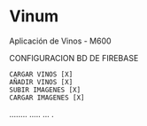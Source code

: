 # Vinum
Aplicación de Vinos - M600

CONFIGURACION BD DE FIREBASE

	CARGAR VINOS [X]
	AÑADIR VINOS [X] 
	SUBIR IMAGENES [X] 
	CARGAR IMAGENES [X]
	
  ........
  .....
  ...
  .

